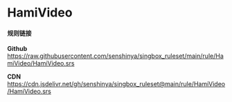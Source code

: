 # HamiVideo

#### 规则链接

**Github**
https://raw.githubusercontent.com/senshinya/singbox_ruleset/main/rule/HamiVideo/HamiVideo.srs

**CDN**
https://cdn.jsdelivr.net/gh/senshinya/singbox_ruleset@main/rule/HamiVideo/HamiVideo.srs